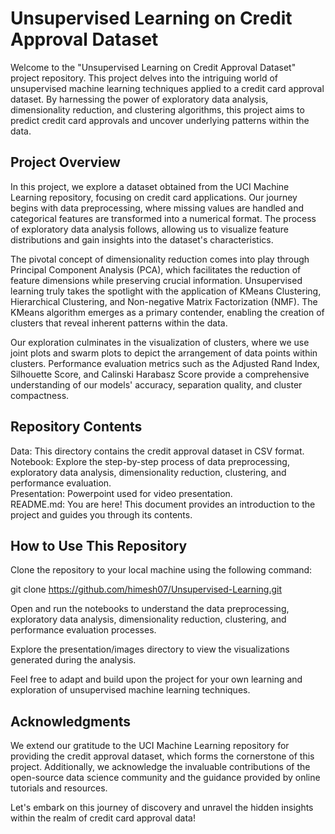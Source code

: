 # Unsupervised Learning on Credit Approval Dataset
Welcome to the "Unsupervised Learning on Credit Approval Dataset" project repository. This project delves into the intriguing world of unsupervised machine learning techniques applied to a credit card approval dataset. By harnessing the power of exploratory data analysis, dimensionality reduction, and clustering algorithms, this project aims to predict credit card approvals and uncover underlying patterns within the data.

## Project Overview
In this project, we explore a dataset obtained from the UCI Machine Learning repository, focusing on credit card applications. Our journey begins with data preprocessing, where missing values are handled and categorical features are transformed into a numerical format. The process of exploratory data analysis follows, allowing us to visualize feature distributions and gain insights into the dataset's characteristics.

The pivotal concept of dimensionality reduction comes into play through Principal Component Analysis (PCA), which facilitates the reduction of feature dimensions while preserving crucial information. Unsupervised learning truly takes the spotlight with the application of KMeans Clustering, Hierarchical Clustering, and Non-negative Matrix Factorization (NMF). The KMeans algorithm emerges as a primary contender, enabling the creation of clusters that reveal inherent patterns within the data.

Our exploration culminates in the visualization of clusters, where we use joint plots and swarm plots to depict the arrangement of data points within clusters. Performance evaluation metrics such as the Adjusted Rand Index, Silhouette Score, and Calinski Harabasz Score provide a comprehensive understanding of our models' accuracy, separation quality, and cluster compactness.

## Repository Contents
Data: 
This directory contains the credit approval dataset in CSV format.<br>
Notebook: 
Explore the step-by-step process of data preprocessing, exploratory data analysis, dimensionality reduction, clustering, and performance evaluation.<br>
Presentation: 
Powerpoint used for video presentation.<br>
README.md:
You are here! This document provides an introduction to the project and guides you through its contents.

## How to Use This Repository
Clone the repository to your local machine using the following command:

git clone https://github.com/himesh07/Unsupervised-Learning.git

Open and run the notebooks to understand the data preprocessing, exploratory data analysis, dimensionality reduction, clustering, and performance evaluation processes.

Explore the presentation/images directory to view the visualizations generated during the analysis.

Feel free to adapt and build upon the project for your own learning and exploration of unsupervised machine learning techniques.

## Acknowledgments
We extend our gratitude to the UCI Machine Learning repository for providing the credit approval dataset, which forms the cornerstone of this project. Additionally, we acknowledge the invaluable contributions of the open-source data science community and the guidance provided by online tutorials and resources.

Let's embark on this journey of discovery and unravel the hidden insights within the realm of credit card approval data!
